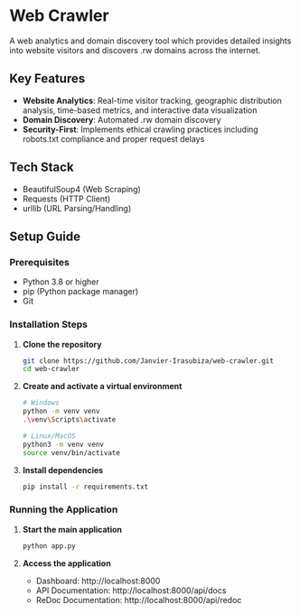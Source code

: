 # Web Crawler

A web analytics and domain discovery tool which provides detailed insights into website visitors and discovers .rw domains across the internet.

## Key Features

- **Website Analytics**: Real-time visitor tracking, geographic distribution analysis, time-based metrics, and interactive data visualization
- **Domain Discovery**: Automated .rw domain discovery
- **Security-First**: Implements ethical crawling practices including robots.txt compliance and proper request delays

## Tech Stack
- BeautifulSoup4 (Web Scraping)
- Requests (HTTP Client)
- urllib (URL Parsing/Handling)

## Setup Guide

### Prerequisites

- Python 3.8 or higher
- pip (Python package manager)
- Git

### Installation Steps

1. **Clone the repository**
   ```bash
   git clone https://github.com/Janvier-Irasubiza/web-crawler.git
   cd web-crawler
   ```

2. **Create and activate a virtual environment**
   ```bash
   # Windows
   python -m venv venv
   .\venv\Scripts\activate

   # Linux/MacOS
   python3 -m venv venv
   source venv/bin/activate
   ```

3. **Install dependencies**
   ```bash
   pip install -r requirements.txt
   ```

### Running the Application

1. **Start the main application**
   ```bash
   python app.py
   ```

2. **Access the application**
   - Dashboard: http://localhost:8000
   - API Documentation: http://localhost:8000/api/docs
   - ReDoc Documentation: http://localhost:8000/api/redoc
